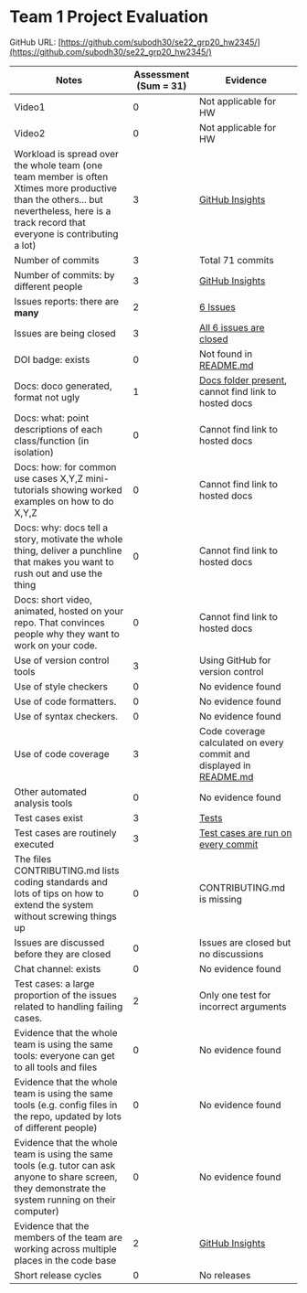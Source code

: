 # Team 1 Project Evaluation
GitHub URL: [https://github.com/subodh30/se22_grp20_hw2345/](https://github.com/subodh30/se22_grp20_hw2345/)

|Notes|Assessment (Sum = 31)|Evidence|
|-----|----------|--------|
|Video1|0|Not applicable for HW|
|Video2|0|Not applicable for HW|
|Workload is spread over the whole team (one team member is often Xtimes more productive than the others... but nevertheless, here is a track record that everyone is contributing a lot)|3|[GitHub Insights](https://github.com/subodh30/se22_grp20_hw2345/graphs/contributors)|
|Number of commits|3|Total 71 commits|
|Number of commits: by different people|3|[GitHub Insights](https://github.com/subodh30/se22_grp20_hw2345/graphs/contributors)|
|Issues reports: there are **many**|2|[6 Issues](https://github.com/subodh30/se22_grp20_hw2345/issues?q=is%3Aissue)|
|Issues are being closed|3|[All 6 issues are closed](https://github.com/subodh30/se22_grp20_hw2345/issues?q=is%3Aissue+is%3Aclosed)|
|DOI badge: exists|0|Not found in [README.md](https://github.com/subodh30/se22_grp20_hw2345/blob/master/README.md)|
|Docs: doco generated, format not ugly |1|[Docs folder present](https://github.com/subodh30/se22_grp20_hw2345/tree/master/docs), cannot find link to hosted docs|
|Docs: what: point descriptions of each class/function (in isolation) |0|Cannot find link to hosted docs|
|Docs: how: for common use cases X,Y,Z mini-tutorials showing worked examples on how to do X,Y,Z|0|Cannot find link to hosted docs|
|Docs: why: docs tell a story, motivate the whole thing, deliver a punchline that makes you want to rush out and use the thing|0|Cannot find link to hosted docs|
|Docs: short video, animated, hosted on your repo. That convinces people why they want to work on your code.|0|Cannot find link to hosted docs|
|Use of version control tools|3|Using GitHub for version control|
|Use of style checkers |0|No evidence found|
|Use of code formatters. |0|No evidence found|
|Use of syntax checkers. |0|No evidence found|
|Use of code coverage |3|Code coverage calculated on every commit and displayed in [README.md](https://github.com/subodh30/se22_grp20_hw2345/blob/master/README.md)|
|Other automated analysis tools|0|No evidence found|
|Test cases exist|3|[Tests](https://github.com/subodh30/se22_grp20_hw2345/tree/master/src/test)|
|Test cases are routinely executed|3|[Test cases are run on every commit](https://github.com/subodh30/se22_grp20_hw2345/blob/master/.github/workflows/main.yml)|
|The files CONTRIBUTING.md lists coding standards and lots of tips on how to extend the system without screwing things up|0|CONTRIBUTING.md is missing|
|Issues are discussed before they are closed|0|Issues are closed but no discussions|
|Chat channel: exists|0|No evidence found|
|Test cases: a large proportion of the issues related to handling failing cases.|2|Only one test for incorrect arguments|
|Evidence that the whole team is using the same tools: everyone can get to all tools and files|0|No evidence found|
|Evidence that the whole team is using the same tools (e.g. config files in the repo, updated by lots of different people)|0|No evidence found|
|Evidence that the whole team is using the same tools (e.g. tutor can ask anyone to share screen, they demonstrate the system running on their computer)|0|No evidence found|
|Evidence that the members of the team are working across multiple places in the code base|2|[GitHub Insights](https://github.com/subodh30/se22_grp20_hw2345/graphs/contributors)|
|Short release cycles |0|No releases|
